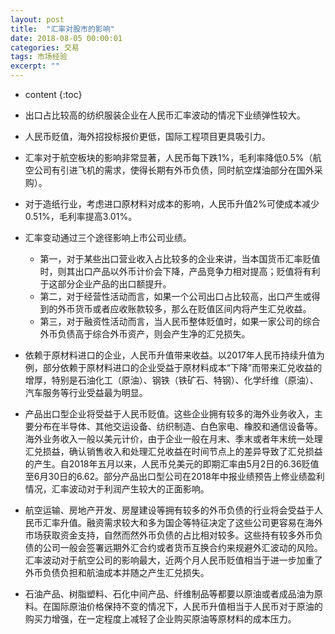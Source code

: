 ```yaml
---
layout: post
title:  "汇率对股市的影响"
date: 2018-08-05 00:00:01
categories: 交易
tags: 市场经验
excerpt: ""
---
```


* content
{:toc}


* 出口占比较高的纺织服装企业在人民币汇率波动的情况下业绩弹性较大。

* 人民币贬值，海外招投标报价更低，国际工程项目更具吸引力。

* 汇率对于航空板块的影响非常显著，人民币每下跌1%，毛利率降低0.5%（航空公司有引进飞机的需求，使得长期有外币负债，同时航空煤油部分在国外采购）。

* 对于造纸行业，考虑进口原材料对成本的影响，人民币升值2%可使成本减少0.51%，毛利率提高3.01%。


* 汇率变动通过三个途径影响上市公司业绩。
  + 第一，对于某些出口营业收入占比较多的企业来讲，当本国货币汇率贬值时，则其出口产品以外币计价会下降，产品竞争力相对提高；贬值将有利于这部分企业产品的出口额提升。
  + 第二，对于经营性活动而言，如果一个公司出口占比较高，出口产生或得到的外币货币或者应收账款较多，那么在贬值区间内将产生汇兑收益。
  + 第三，对于融资性活动而言，当人民币整体贬值时，如果一家公司的综合外币负债高于综合外币资产，则会产生净的汇兑损失。

* 依赖于原材料进口的企业，人民币升值带来收益。以2017年人民币持续升值为例，部分依赖于原材料进口的企业受益于原材料成本“下降”而带来汇兑收益的增厚，特别是石油化工（原油）、钢铁（铁矿石、特钢）、化学纤维（原油）、汽车服务等行业受益最为明显。

* 产品出口型企业将受益于人民币贬值。这些企业拥有较多的海外业务收入，主要分布在半导体、其他交运设备、纺织制造、白色家电、橡胶和通信设备等。海外业务收入一般以美元计价，由于企业一般在月末、季末或者年末统一处理汇兑损益，确认销售收入和处理汇兑收益在时间节点上的差异导致了汇兑损益的产生。自2018年五月以来，人民币兑美元的即期汇率由5月2日的6.36贬值至6月30日的6.62。部分产品出口型公司在2018年中报业绩预告上修业绩盈利情况，汇率波动对于利润产生较大的正面影响。

* 航空运输、房地产开发、房屋建设等拥有较多的外币负债的行业将会受益于人民币汇率升值。融资需求较大和多为国企等特征决定了这些公司更容易在海外市场获取资金支持，自然而然外币负债的占比相对较多。这些持有较多外币负债的公司一般会签署远期外汇合约或者货币互换合约来规避外汇波动的风险。汇率波动对于航空公司的影响最大，近两个月人民币贬值相当于进一步加重了外币负债负担和航油成本并随之产生汇兑损失。

* 石油产品、树脂塑料、石化中间产品、纤维制品等都要以原油或者成品油为原料。在国际原油价格保持不变的情况下，人民币升值相当于人民币对于原油的购买力增强，在一定程度上减轻了企业购买原油等原材料的成本压力。










